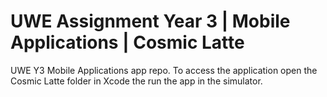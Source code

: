 # UWE Assignment Year 3 | Mobile Applications | Cosmic Latte

UWE Y3 Mobile Applications app repo. To access the application open the Cosmic Latte folder in Xcode the run the app in the simulator.
